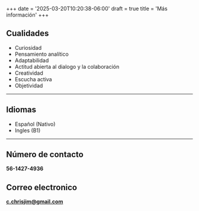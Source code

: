 +++
date = '2025-03-20T10:20:38-06:00'
draft = true
title = 'Más información'
+++


## Cualidades 

+ Curiosidad
+ Pensamiento analítico
+ Adaptabilidad
+ Actitud abierta al dialogo y la colaboración
+ Creatividad
+ Escucha activa
+ Objetividad

---------------

## Idiomas

+ Español (Nativo)
+ Ingles (B1)

---------------

## Número de contacto
**56-1427-4936**

## Correo electronico
**c.chrisjim@gmail.com**

